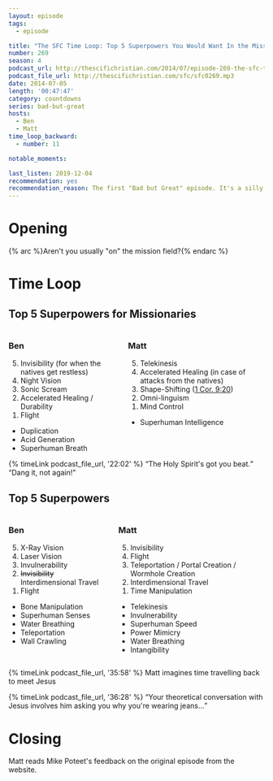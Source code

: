 ```yaml
---
layout: episode
tags:
  - episode

title: "The SFC Time Loop: Top 5 Superpowers You Would Want In the Mission Field"
number: 269
season: 4
podcast_url: http://thescifichristian.com/2014/07/episode-269-the-sfc-time-loop-top-5-superpowers-you-would-want-in-the-mission-field/
podcast_file_url: http://thescifichristian.com/sfc/sfc0269.mp3
date: 2014-07-05
length: '00:47:47'
category: countdowns
series: bad-but-great
hosts:
  - Ben
  - Matt
time_loop_backward: 
  - number: 11

notable_moments: 

last_listen: 2019-12-04
recommendation: yes
recommendation_reason: The first "Bad but Great" episode. It's a silly premise and a silly discussion with some of the funniest moments of Season 1.
---
```

# Opening
{% arc %}Aren't you usually "on" the mission field?{% endarc %}



# Time Loop

<div class="top-five">
  <h2 class="has-text-centered">Top 5 Superpowers for Missionaries</h2>
  <div class="columns">
    <div class="column ben">
      <h3>Ben</h3>
      <ol reversed>
        <li>Invisibility (for when the natives get restless) 
        <li>Night Vision
        <li>Sonic Scream
        <li>Accelerated Healing / Durability 
        <li>Flight
      </ol>
      <ul class="runner-ups">
        <li>Duplication 
        <li>Acid Generation
        <li>Superhuman Breath
      </ul>
    </div>
    <div class="column matt">
      <h3>Matt</h3>
      <ol reversed>
        <li>Telekinesis 
        <li>Accelerated Healing (in case of attacks from the natives) 
        <li>Shape-Shifting (<a href="https://www.biblegateway.com/passage/?search=1+cor+9%3A20&version=ESV" class="link-obvious">1 Cor. 9:20</a>)
        <li>Omni-linguism 
        <li>Mind Control
      </ol>
      <ul class="runner-ups">
        <li>Superhuman Intelligence
      </ul>
    </div>
  </div>
</div>

<div class="quote">
  {% timeLink podcast_file_url, '22:02' %}
  <q class="ben">The Holy Spirit's got you beat.</q>
  <q class="matt">Dang it, not again!</q>
</div>

<div class="top-five">
  <h2 class="has-text-centered">Top 5 Superpowers</h2>
  <div class="columns">
    <div class="column ben">
      <h3>Ben</h3>
      <ol reversed>
        <li>X-Ray Vision
        <li>Laser Vision
        <li>Invulnerability
        <li><s>Invisibility</s> Interdimensional Travel
        <li>Flight
      </ol>
      <ul class="runner-ups">
        <li>Bone Manipulation
        <li>Superhuman Senses
        <li>Water Breathing
        <li>Teleportation 
        <li>Wall Crawling 
      </ul>
    </div>
    <div class="column matt">
      <h3>Matt</h3>
      <ol reversed>
        <li>Invisibility
        <li>Flight 
        <li>Teleportation / Portal Creation / Wormhole Creation 
        <li>Interdimensional Travel
        <li>Time Manipulation
      </ol>
      <ul class="runner-ups">
        <li>Telekinesis
        <li>Invulnerability
        <li>Superhuman Speed
        <li>Power Mimicry
        <li>Water Breathing 
        <li>Intangibility
      </ul>
    </div>
  </div>
</div>

{% timeLink podcast_file_url, '35:58' %} Matt imagines time travelling back to meet Jesus

<div class="quote">
  {% timeLink podcast_file_url, '36:28' %}
  <q class="ben">Your theoretical conversation with Jesus involves him asking you why you're wearing jeans...</q>
</div>


# Closing

Matt reads Mike Poteet's feedback on the original episode from the website.